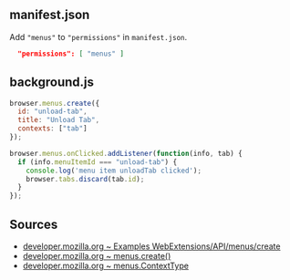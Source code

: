 ## manifest.json

Add `"menus"` to `"permissions"` in `manifest.json`.

```json
  "permissions": [ "menus" ]
```

## background.js

```javascript
browser.menus.create({
  id: "unload-tab",
  title: "Unload Tab",
  contexts: ["tab"]
});

browser.menus.onClicked.addListener(function(info, tab) {
  if (info.menuItemId === "unload-tab") {
    console.log('menu item unloadTab clicked');
    browser.tabs.discard(tab.id);
  }
});
```

## Sources

- [developer.mozilla.org ~ Examples WebExtensions/API/menus/create](https://developer.mozilla.org/en-US/docs/Mozilla/Add-ons/WebExtensions/API/menus/create#examples)
- [developer.mozilla.org ~ menus.create()](https://developer.mozilla.org/en-US/docs/Mozilla/Add-ons/WebExtensions/API/menus/create)
- [developer.mozilla.org ~ menus.ContextType](https://developer.mozilla.org/en-US/docs/Mozilla/Add-ons/WebExtensions/API/menus/ContextType)
